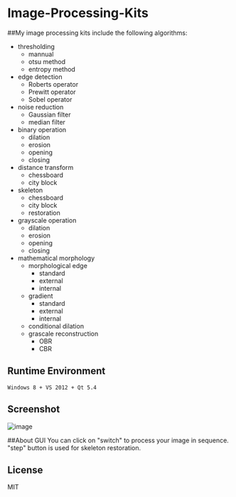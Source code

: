 # Image-Processing-Kits##My image processing kits include the following algorithms:- thresholding    + mannual    + otsu method    + entropy method- edge detection    + Roberts operator    + Prewitt operator    + Sobel operator- noise reduction    + Gaussian filter    + median filter- binary operation    + dilation    + erosion    + opening    + closing- distance transform    + chessboard    + city block- skeleton    + chessboard    + city block    + restoration- grayscale operation    + dilation     + erosion    + opening    + closing- mathematical morphology    + morphological edge        - standard        - external        - internal    + gradient        - standard        - external        - internal    + conditional dilation    + grascale reconstruction        - OBR        - CBR## Runtime Environment```Windows 8 + VS 2012 + Qt 5.4```## Screenshot![image](https://github.com/silvia681/Image-Processing-Kits/screenshot.jpg)##About GUIYou can click on "switch" to process your image in sequence. "step" button is used for skeleton restoration.## LicenseMIT